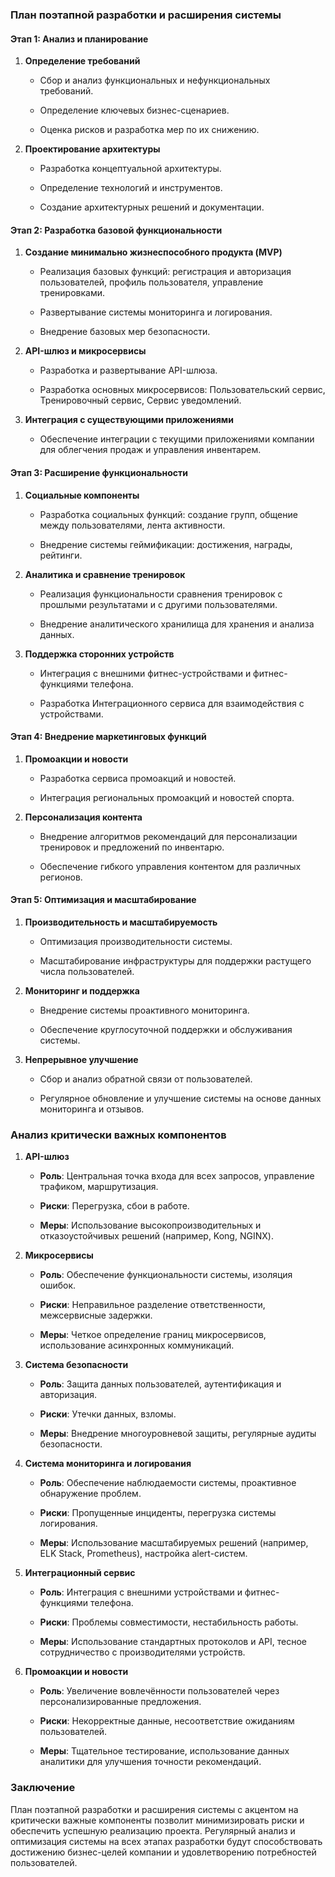 ### ​План поэтапной разработки и расширения системы

#### ​Этап 1: Анализ и планирование

1.  **Определение требований**
    
    -   Сбор и анализ функциональных и нефункциональных требований.
        
    -   Определение ключевых бизнес-сценариев.
        
    -   Оценка рисков и разработка мер по их снижению.
        
2.  **Проектирование архитектуры**
    
    -   Разработка концептуальной архитектуры.
        
    -   Определение технологий и инструментов.
        
    -   Создание архитектурных решений и документации.
        

#### ​Этап 2: Разработка базовой функциональности

1.  **Создание минимально жизнеспособного продукта (MVP)**
    
    -   Реализация базовых функций: регистрация и авторизация пользователей, профиль пользователя, управление тренировками.
        
    -   Развертывание системы мониторинга и логирования.
        
    -   Внедрение базовых мер безопасности.
        
2.  **API-шлюз и микросервисы**
    
    -   Разработка и развертывание API-шлюза.
        
    -   Разработка основных микросервисов: Пользовательский сервис, Тренировочный сервис, Сервис уведомлений.
        
3.  **Интеграция с существующими приложениями**
    
    -   Обеспечение интеграции с текущими приложениями компании для облегчения продаж и управления инвентарем.
        

#### ​Этап 3: Расширение функциональности

1.  **Социальные компоненты**
    
    -   Разработка социальных функций: создание групп, общение между пользователями, лента активности.
        
    -   Внедрение системы геймификации: достижения, награды, рейтинги.
        
2.  **Аналитика и сравнение тренировок**
    
    -   Реализация функциональности сравнения тренировок с прошлыми результатами и с другими пользователями.
        
    -   Внедрение аналитического хранилища для хранения и анализа данных.
        
3.  **Поддержка сторонних устройств**
    
    -   Интеграция с внешними фитнес-устройствами и фитнес-функциями телефона.
        
    -   Разработка Интеграционного сервиса для взаимодействия с устройствами.
        

#### ​Этап 4: Внедрение маркетинговых функций

1.  **Промоакции и новости**
    
    -   Разработка сервиса промоакций и новостей.
        
    -   Интеграция региональных промоакций и новостей спорта.
        
2.  **Персонализация контента**
    
    -   Внедрение алгоритмов рекомендаций для персонализации тренировок и предложений по инвентарю.
        
    -   Обеспечение гибкого управления контентом для различных регионов.
        

#### ​Этап 5: Оптимизация и масштабирование

1.  **Производительность и масштабируемость**
    
    -   Оптимизация производительности системы.
        
    -   Масштабирование инфраструктуры для поддержки растущего числа пользователей.
        
2.  **Мониторинг и поддержка**
    
    -   Внедрение системы проактивного мониторинга.
        
    -   Обеспечение круглосуточной поддержки и обслуживания системы.
        
3.  **Непрерывное улучшение**
    
    -   Сбор и анализ обратной связи от пользователей.
        
    -   Регулярное обновление и улучшение системы на основе данных мониторинга и отзывов.
        

### ​Анализ критически важных компонентов

1.  **API-шлюз**
    
    -   **Роль**: Центральная точка входа для всех запросов, управление трафиком, маршрутизация.
        
    -   **Риски**: Перегрузка, сбои в работе.
        
    -   **Меры**: Использование высокопроизводительных и отказоустойчивых решений (например, Kong, NGINX).
        
2.  **Микросервисы**
    
    -   **Роль**: Обеспечение функциональности системы, изоляция ошибок.
        
    -   **Риски**: Неправильное разделение ответственности, межсервисные задержки.
        
    -   **Меры**: Четкое определение границ микросервисов, использование асинхронных коммуникаций.
        
3.  **Система безопасности**
    
    -   **Роль**: Защита данных пользователей, аутентификация и авторизация.
        
    -   **Риски**: Утечки данных, взломы.
        
    -   **Меры**: Внедрение многоуровневой защиты, регулярные аудиты безопасности.
        
4.  **Система мониторинга и логирования**
    
    -   **Роль**: Обеспечение наблюдаемости системы, проактивное обнаружение проблем.
        
    -   **Риски**: Пропущенные инциденты, перегрузка системы логирования.
        
    -   **Меры**: Использование масштабируемых решений (например, ELK Stack, Prometheus), настройка alert-систем.
        
5.  **Интеграционный сервис**
    
    -   **Роль**: Интеграция с внешними устройствами и фитнес-функциями телефона.
        
    -   **Риски**: Проблемы совместимости, нестабильность работы.
        
    -   **Меры**: Использование стандартных протоколов и API, тесное сотрудничество с производителями устройств.
        
6.  **Промоакции и новости**
    
    -   **Роль**: Увеличение вовлечённости пользователей через персонализированные предложения.
        
    -   **Риски**: Некорректные данные, несоответствие ожиданиям пользователей.
        
    -   **Меры**: Тщательное тестирование, использование данных аналитики для улучшения точности рекомендаций.
        

### ​Заключение

План поэтапной разработки и расширения системы с акцентом на критически важные компоненты позволит минимизировать риски и обеспечить успешную реализацию проекта. Регулярный анализ и оптимизация системы на всех этапах разработки будут способствовать достижению бизнес-целей компании и удовлетворению потребностей пользователей.
